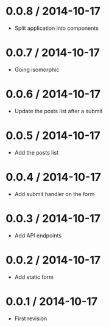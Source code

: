 
0.0.8 / 2014-10-17
==================
 * Split application into components

0.0.7 / 2014-10-17
==================
 * Going isomorphic

0.0.6 / 2014-10-17
==================
 * Update the posts list after a submit

0.0.5 / 2014-10-17
==================
 * Add the posts list

0.0.4 / 2014-10-17
==================
 * Add submit handler on the form

0.0.3 / 2014-10-17
==================
 * Add API endpoints

0.0.2 / 2014-10-17
==================
 * Add static form

0.0.1 / 2014-10-17
==================
 * First revision
